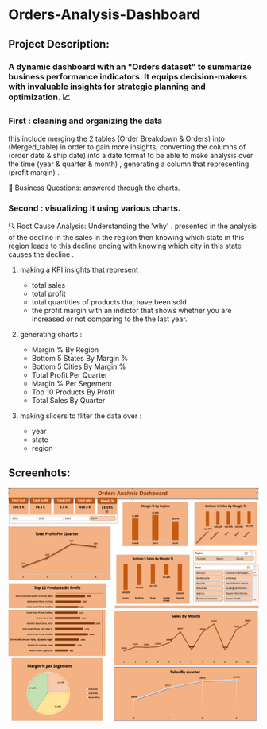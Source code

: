 # Orders-Analysis-Dashboard
## Project Description:
### A dynamic dashboard with an "Orders dataset"  to summarize business performance indicators. It equips decision-makers with invaluable insights for strategic planning and optimization. 📈
### First : cleaning  and organizing the data
 this include merging the 2 tables (Order Breakdown & Orders) into (Merged_table) in order to gain more insights, converting the columns of (order date & ship date) into a date format to be able to make analysis over the time (year & quarter & month) , generating a column that representing (profit margin) .
 
   📌 Business Questions:
      answered through the charts.
      
### Second : visualizing it using various charts.
🔍 Root Cause Analysis: 
      Understanding the 'why' . 
      presented in the analysis of the decline in the sales in the regiion then knowing which state in this region leads to this decline ending with knowing which city in this state causes the decline .  
      
1) making a KPI insights that represent :
     - total sales 
     -  total profit
     -  total quantities of products that have been sold
     -  the profit margin with an indictor that shows whether you are increased or not comparing to the the last year.
2) generating charts : 
   - Margin % By Region
   - Bottom 5 States By Margin %
   - Bottom 5 Cities By Margin %
   - Total Profit Per Quarter
   - Margin % Per Segement
   - Top 10 Products By Profit
   - Total Sales By Quarter


     
3) making slicers to fliter the data over :
   - year
   - state
   - region
  
## Screenhots:
![login](https://github.com/Mohamed1Tork/orders-analysis-dashboard/blob/6dca79c2c47e57f2223ebde80d8aa5d4d4866d78/d1.png)
![login](https://github.com/Mohamed1Tork/orders-analysis-dashboard/blob/4a40de8513d16fea66b7ce58f1d8f9a319be5613/d2.png)

